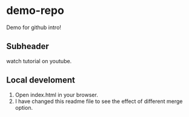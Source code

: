 # demo-repo
Demo for github intro!

## Subheader

watch tutorial on youtube.

## Local develoment

1. Open index.html in your browser.
2. I have changed this readme file to see the effect of different merge option.
